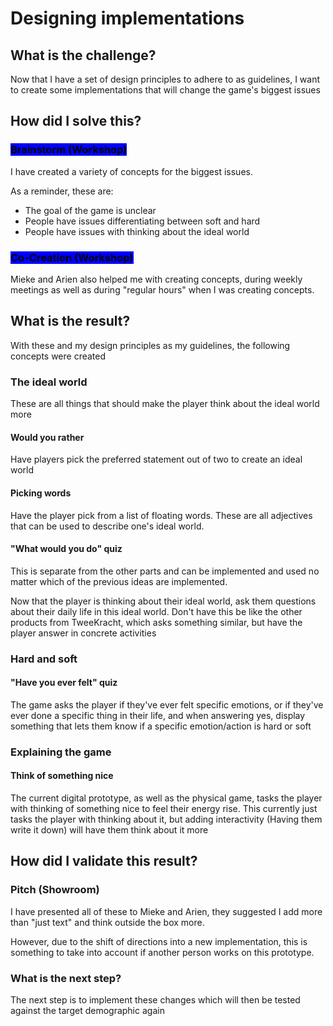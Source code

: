 # Designing implementations

## What is the challenge?

Now that I have a set of design principles to adhere to as guidelines, I want to create some implementations that will change the game's biggest issues

## How did I solve this?

### <mark style="background-color:blue;">Brainstorm (Workshop)</mark>

I have created a variety of concepts for the biggest issues.

As a reminder, these are:

* The goal of the game is unclear
* People have issues differentiating between soft and hard
* People have issues with thinking about the ideal world

### <mark style="background-color:blue;">Co-Creation (Workshop)</mark>

Mieke and Arien also helped me with creating concepts, during weekly meetings as well as during  "regular hours" when I was creating concepts.

## What is the result?

With these and my design principles as my guidelines, the following concepts were created

### The ideal world

These are all things that should make the player think about the ideal world more

#### Would you rather

Have players pick the preferred statement out of two to create an ideal world

#### Picking words

Have the player pick from a list of floating words. These are all adjectives that can be used to describe one's ideal world.&#x20;

#### "What would you do" quiz

This is separate from the other parts and can be implemented and used no matter which of the previous ideas are implemented.&#x20;

Now that the player is thinking about their ideal world, ask them questions about their daily life in this ideal world. Don't have this be like the other products from TweeKracht, which asks something similar, but have the player answer in concrete activities

### Hard and soft

#### "Have you ever felt" quiz

The game asks the player if they've ever felt specific emotions, or if they've ever done a specific thing in their life, and when answering yes, display something that lets them know if a specific emotion/action is hard or soft

### Explaining the game

#### Think of something nice

The current digital prototype, as well as the physical game, tasks the player with thinking of something nice to feel their energy rise. This currently just tasks the player with thinking about it, but adding interactivity (Having them write it down) will have them think about it more

## How did I validate this result?

### Pitch (Showroom)

I have presented all of these to Mieke and Arien, they suggested I add more than "just text" and think outside the box more.

However, due to the shift of directions into a new implementation, this is something to take into account if another person works on this prototype.

### What is the next step?

The next step is to implement these changes which will then be tested against the target demographic again

